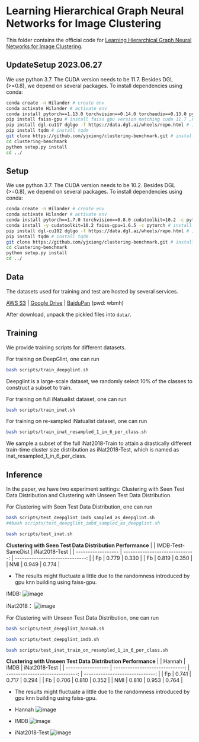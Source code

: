 Learning Hierarchical Graph Neural Networks for Image Clustering
================================================================

This folder contains the official code for [Learning Hierarchical Graph Neural Networks for Image Clustering](https://arxiv.org/abs/2107.01319).

## UpdateSetup 2023.06.27

We use python 3.7. The CUDA version needs to be 11.7. Besides DGL (>=0.8), we depend on several packages. To install dependencies using conda:
```bash
conda create -n Hilander # create env
conda activate Hilander # activate env
conda install pytorch==1.13.0 torchvision==0.14.0 torchaudio==0.13.0 pytorch-cuda=11.7 -c pytorch -c nvidia # install pytorch 1.13 version to fit GTX 3080Ti
pip install faiss-gpu # install faiss gpu version matching cuda 11.7 ,now is 1.7.2, and the latest is 1.7.4 but not available in pip, maybe you can try conda
pip install dgl-cu117 dglgo -f https://data.dgl.ai/wheels/repo.html # install the latest dgl for cuda 11.7, now is 0.9.1.post1
pip install tqdm # install tqdm
git clone https://github.com/yjxiong/clustering-benchmark.git # install clustering-benchmark for evaluation
cd clustering-benchmark
python setup.py install
cd ../
```


## Setup

We use python 3.7. The CUDA version needs to be 10.2. Besides DGL (>=0.8), we depend on several packages. To install dependencies using conda:
```bash
conda create -n Hilander # create env
conda activate Hilander # activate env
conda install pytorch==1.7.0 torchvision==0.8.0 cudatoolkit=10.2 -c pytorch # install pytorch 1.7 version
conda install -y cudatoolkit=10.2 faiss-gpu=1.6.5 -c pytorch # install faiss gpu version matching cuda 10.2
pip install dgl-cu102 dglgo -f https://data.dgl.ai/wheels/repo.html # install the latest dgl for cuda 10.2
pip install tqdm # install tqdm
git clone https://github.com/yjxiong/clustering-benchmark.git # install clustering-benchmark for evaluation
cd clustering-benchmark
python setup.py install
cd ../
```

## Data

The datasets used for training and test are hosted by several services.

[AWS S3](https://dgl-data.s3.us-west-2.amazonaws.com/dataset/hilander/data.tar.gz) | [Google Drive](https://drive.google.com/file/d/1KLa3uu9ndaCc7YjnSVRLHpcJVMSz868v/view?usp=sharing) | [BaiduPan](https://pan.baidu.com/s/11iRcp84esfkkvdcw3kmPAw) (pwd: wbmh)

After download, unpack the pickled files into `data/`.

## Training

We provide training scripts for different datasets.

For training on DeepGlint, one can run

```bash
bash scripts/train_deepglint.sh
```
Deepglint is a large-scale dataset, we randomly select 10% of the classes to construct a subset to train.

For training on full iNatualist dataset, one can run

```bash
bash scripts/train_inat.sh
```

For training on re-sampled iNatualist dataset, one can run

```bash
bash scripts/train_inat_resampled_1_in_6_per_class.sh
```
We sample a subset of the full iNat2018-Train to attain a drastically different train-time cluster size distribution as iNat2018-Test, which is named as inat_resampled_1_in_6_per_class.

## Inference

In the paper, we have two experiment settings: Clustering with Seen Test Data Distribution and Clustering with Unseen Test Data Distribution.

For Clustering with Seen Test Data Distribution, one can run

```bash
bash scripts/test_deepglint_imdb_sampled_as_deepglint.sh
##bash scripts/test_deepglint_imbd_sampled_as_deepglint.sh

bash scripts/test_inat.sh
```

**Clustering with Seen Test Data Distribution Performance**
|                    |              IMDB-Test-SameDist |                   iNat2018-Test |
| ------------------ | ------------------------------: | ------------------------------: |
|                 Fp |                           0.779 |                           0.330 |
|                 Fb |                           0.819 |                           0.350 |
|                NMI |                           0.949 |                           0.774 |
* The results might fluctuate a little due to the randomness introduced by gpu knn building using faiss-gpu.

IMDB:
![image](https://github.com/zhangxb1989/dgl/assets/3263233/ff0f26fc-118a-4ef4-93b2-333a17dbcca0)

iNat2018：
![image](https://github.com/zhangxb1989/dgl/assets/3263233/9a985fbe-8f8f-494c-b1d9-99c3b294d165)


For Clustering with Unseen Test Data Distribution, one can run

```bash
bash scripts/test_deepglint_hannah.sh

bash scripts/test_deepglint_imdb.sh

bash scripts/test_inat_train_on_resampled_1_in_6_per_class.sh
```

**Clustering with Unseen Test Data Distribution Performance**
|                    |                          Hannah |                            IMDB |                   iNat2018-Test |
| ------------------ | ------------------------------: | ------------------------------: | ------------------------------: |
|                 Fp |                           0.741 |                           0.717 |                           0.294 |
|                 Fb |                           0.706 |                           0.810 |                           0.352 |
|                NMI |                           0.810 |                           0.953 |                           0.764 |
* The results might fluctuate a little due to the randomness introduced by gpu knn building using faiss-gpu.
* Hannah
![image](https://github.com/zhangxb1989/jsalt2023_diarization_gnn/assets/3263233/4ffc8fcb-d717-42d0-a51b-fc5abf6d9d75)

* IMDB
![image](https://github.com/zhangxb1989/jsalt2023_diarization_gnn/assets/3263233/ffa37af7-a99c-4d18-b370-5b602cf4b2c4)

* iNat2018-Test
![image](https://github.com/zhangxb1989/jsalt2023_diarization_gnn/assets/3263233/f61066b2-4259-48b9-99ca-9fd2513ae17f)
  

